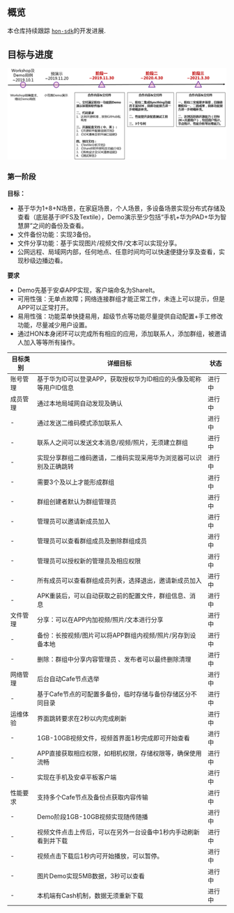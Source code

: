 ## 概览

本仓库持续跟踪 [`hon-sdk`](http://159.138.3.74/mediawiki/index.php/%E9%A6%96%E9%A1%B5)的开发进展.

## 目标与进度
![](https://github.com/SJTU-OpenNetwork/D-SDK/blob/master/doc/image/goals.png)

### 第一阶段

**目标：**
- 基于华为1+8+N场景，在家庭场景，个人场景，多设备场景实现分布式存储及查看（底层基于IPFS及Textile），Demo演示至少包括“手机+华为PAD+华为智慧屏”之间的备份及查看。
- 文件备份功能：实现3备份。
- 文件分享功能：基于实现图片/视频文件/文本可以实现分享。
- 公网远程、局域网内部，任何地点、任意时间均可以快速便捷分享及查看，实现秒级边播边看。

**要求**
- Demo先基于安卓APP实现，客户端命名为ShareIt。
- 可用性强：无单点故障；网络连接群组才能正常工作，未连上可以提示，但是APP可以正常打开。
- 易用性强：功能菜单快捷易用，超级节点等功能尽量提供自动配置+手工修改功能，尽量减少用户设置。
- 通过HON本身闭环可以完成所有相应的应用，添加联系人，添加群组，被邀请人加入等等所有操作。


| 目标类别 |  详细目标   | 状态  |
| ----    |  ----  | ----  |
|账号管理| 基于华为ID可以登录APP，获取授权华为ID相应的头像及昵称等用户ID信息 | 进行中 |
|成员管理|通过本地局域网自动发现及确认| 进行中 |
|-|通过发送二维码模式添加联系人| 进行中 |
|-|联系人之间可以发送文本消息/视频/照片，无须建立群组| 进行中 |
|-|实现分享群组二维码邀请，二维码实现采用华为浏览器可以识别及正确跳转| 进行中 |
|-|需要3个及以上才能形成群组| 进行中 |
|-|群组创建者默认为群组管理员| 进行中 |
|-|管理员可以邀请新成员加入| 进行中|
|-|管理员可以查看群组成员及删除群组成员| 进行中|
|-|管理员可以授权新的管理员及相应权限| 进行中|
|-|所有成员可以查看群组成员列表，选择退出，邀请新成员加入| 进行中 |
|-|APK重装后，可以自动获取之前的配置文件，群组信息、消息| 进行中 |
|文件管理|分享：可以在APP内加视频/照片/文本进行分享| 进行中 |
|-|备份：长按视频/图片可以将APP群组内视频/照片/另存到设备本地| 进行中 |
|-|删除：群组中分享内容管理员 、发布者可以最终删除清理| 进行中 |
|网络管理|后台自动Cafe节点选举| 进行中 |
|-|基于Cafe节点的可配置多备份，临时存储与备份存储区分不同目录| 进行中 |
|运维体验|界面跳转要求在2秒以内完成刷新| 进行中 |
|-|1GB-10GB视频文件，视频首界面1秒完成即可开始查看| 进行中 |
|-|APP直接获取相应权限，如相机权限，存储权限等，确保使用流畅| 进行中 |
|-|实现在手机及安卓平板客户端| 进行中 |
|性能要求|支持多个Cafe节点及备份点获取内容传输| 进行中 |
|-|Demo阶段1GB-10GB视频实现随传随播| 进行中 |
|-|视频文件点击上传后，可以在另外一台设备中1秒内手动刷新看到并下载| 进行中 |
|-|视频点击下载后1秒内可开始播放，可以暂停。| 进行中 |
|-|图片Demo实现5MB数据，3秒可以查看| 进行中 |
|-|本机端有Cash机制，数据无须重新下载|进行中|
